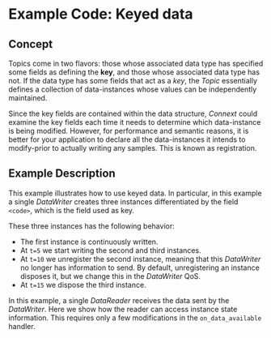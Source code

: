 # Example Code: Keyed data

## Concept
Topics come in two flavors: those whose associated data type has specified some
fields as defining the **key**, and those whose associated data type has not.
If the data type has some fields that act as a *key*, the *Topic* essentially
defines a collection of data-instances whose values can be independently
maintained.

Since the key fields are contained within the data structure, *Connext* could
examine the key fields each time it needs to determine which data-instance is
being modified. However, for performance and semantic reasons, it is better
for your application to declare all the data-instances it intends to
modify-prior to actually writing any samples. This is known as registration.


## Example Description
This example illustrates how to use keyed data. In particular, in this example
a single *DataWriter* creates three instances differentiated by the field
`<code>`, which is the field used as key.

These three instances has the following behavior:

* The first instance is continuously written.
* At `t=5` we start writing the second and third instances.
* At `t=10` we unregister the second instance, meaning that this *DataWriter* no
  longer has information to send. By default, unregistering an instance disposes
  it, but we change this in the *DataWriter* QoS.
* At `t=15` we dispose the third instance.

In this example, a single *DataReader* receives the data sent by the
*DataWriter*. Here we show how the reader can access instance state information.
This requires only a few modifications in the `on_data_available` handler.
